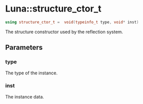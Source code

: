 # Luna::structure_ctor_t

```c++
using structure_ctor_t =  void(typeinfo_t type, void* inst)
```

The structure constructor used by the reflection system. 



## Parameters
### type
The type of the instance. 

### inst
The instance data. 

